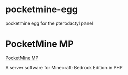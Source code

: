 # pocketmine-egg
pocketmine egg for the pterodactyl panel

# PocketMine MP
 
[PocketMine MP](https://github.com/pmmp/PocketMine-MP)   

A server software for Minecraft: Bedrock Edition in PHP  
